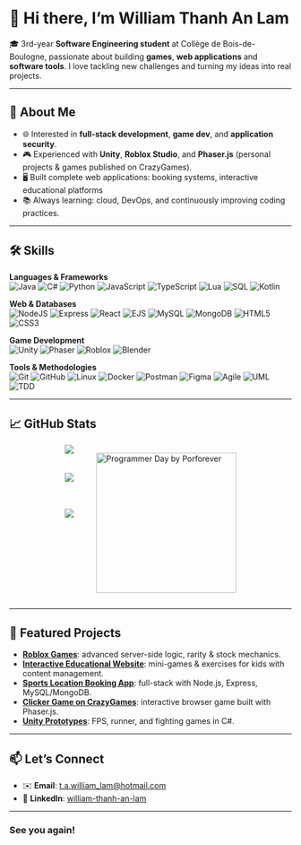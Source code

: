 # 👋 Hi there, I’m William Thanh An Lam

🎓 3rd-year **Software Engineering student** at Collège de Bois-de-Boulogne, passionate about building **games**, **web applications** and **software tools**.
    I love tackling new challenges and turning my ideas into real projects.

---

## 🚀 About Me

* 🌐 Interested in **full-stack development**, **game dev**, and **application security**.
* 🎮 Experienced with **Unity**, **Roblox Studio**, and **Phaser.js** (personal projects & games published on CrazyGames).
* 🖥️ Built complete web applications: booking systems, interactive educational platforms
* 📚 Always learning: cloud, DevOps, and continuously improving coding practices.

---

## 🛠️ Skills  

**Languages & Frameworks**  
![Java](https://img.shields.io/badge/Java-%23ED8B00.svg?style=for-the-badge&logo=openjdk&logoColor=white)
![C#](https://img.shields.io/badge/C%23-%23239120.svg?style=for-the-badge&logo=c-sharp&logoColor=white)
![Python](https://img.shields.io/badge/Python-3776AB.svg?style=for-the-badge&logo=python&logoColor=white)
![JavaScript](https://img.shields.io/badge/JavaScript-F7DF1E.svg?style=for-the-badge&logo=javascript&logoColor=black)
![TypeScript](https://img.shields.io/badge/TypeScript-3178C6.svg?style=for-the-badge&logo=typescript&logoColor=white)
![Lua](https://img.shields.io/badge/Lua-2C2D72.svg?style=for-the-badge&logo=lua&logoColor=white)
![SQL](https://img.shields.io/badge/SQL-003B57.svg?style=for-the-badge&logo=sqlite&logoColor=white)
![Kotlin](https://img.shields.io/badge/Kotlin-0095D5.svg?style=for-the-badge&logo=kotlin&logoColor=white)

**Web & Databases**  
![NodeJS](https://img.shields.io/badge/Node.js-339933.svg?style=for-the-badge&logo=node.js&logoColor=white)
![Express](https://img.shields.io/badge/Express.js-404D59.svg?style=for-the-badge)
![React](https://img.shields.io/badge/React-20232A.svg?style=for-the-badge&logo=react&logoColor=61DAFB)
![EJS](https://img.shields.io/badge/EJS-black?style=for-the-badge)
![MySQL](https://img.shields.io/badge/MySQL-4479A1.svg?style=for-the-badge&logo=mysql&logoColor=white)
![MongoDB](https://img.shields.io/badge/MongoDB-4EA94B.svg?style=for-the-badge&logo=mongodb&logoColor=white)
![HTML5](https://img.shields.io/badge/HTML5-E34F26.svg?style=for-the-badge&logo=html5&logoColor=white)
![CSS3](https://img.shields.io/badge/CSS3-1572B6.svg?style=for-the-badge&logo=css3&logoColor=white)

**Game Development**  
![Unity](https://img.shields.io/badge/Unity-100000.svg?style=for-the-badge&logo=unity&logoColor=white)
![Phaser](https://img.shields.io/badge/Phaser-6F2DA8.svg?style=for-the-badge)
![Roblox](https://img.shields.io/badge/Roblox-D3441F.svg?style=for-the-badge&logo=roblox&logoColor=white)
![Blender](https://img.shields.io/badge/Blender-F5792A.svg?style=for-the-badge&logo=blender&logoColor=white)

**Tools & Methodologies**  
![Git](https://img.shields.io/badge/Git-F05033.svg?style=for-the-badge&logo=git&logoColor=white)
![GitHub](https://img.shields.io/badge/GitHub-181717.svg?style=for-the-badge&logo=github&logoColor=white)
![Linux](https://img.shields.io/badge/Linux-FCC624.svg?style=for-the-badge&logo=linux&logoColor=black)
![Docker](https://img.shields.io/badge/Docker-2496ED.svg?style=for-the-badge&logo=docker&logoColor=white)
![Postman](https://img.shields.io/badge/Postman-FF6C37.svg?style=for-the-badge&logo=postman&logoColor=white)
![Figma](https://img.shields.io/badge/Figma-F24E1E.svg?style=for-the-badge&logo=figma&logoColor=white)
![Agile](https://img.shields.io/badge/Agile-2496ED.svg?style=for-the-badge)
![UML](https://img.shields.io/badge/UML-995DFF.svg?style=for-the-badge)
![TDD](https://img.shields.io/badge/TDD-FFB400.svg?style=for-the-badge)

---

## 📈 GitHub Stats

<div style="display: flex; justify-content: center; align-items: flex-start; gap: 40px;">

  <div style="display: flex; flex-direction: column; gap: 20px;">
    <img
      src="https://github-readme-stats.vercel.app/api?username=PatnaisWilliam&show_icons=true&include_all_commits=true&theme=tokyonight&hide_border=true" />

   <img
      src="https://github-readme-stats.vercel.app/api/top-langs/?username=PatnaisWilliam&layout=donut&theme=tokyonight&hide_border=true&langs_count=5" />

   <img
      src="https://github-readme-streak-stats.herokuapp.com/?user=PatnaisWilliam&theme=tokyonight&hide_border=true" />
  </div>

  <img
    src="https://i.pinimg.com/originals/f0/f0/d9/f0f0d932d6e39c7af5aa305cbd8da735.gif" 
    width="250"
    alt="Programmer Day by Porforever" />

</div>




---

## 🎯 Featured Projects

- **[Roblox Games](#)**: advanced server-side logic, rarity & stock mechanics.
- **[Interactive Educational Website](#)**: mini-games & exercises for kids with content management.
- **[Sports Location Booking App](#)**: full-stack with Node.js, Express, MySQL/MongoDB.
- **[Clicker Game on CrazyGames](#)**: interactive browser game built with Phaser.js.
- **[Unity Prototypes](#)**: FPS, runner, and fighting games in C#.

---

## 📫 Let’s Connect

* ✉️ **Email**: [t.a.william_lam@hotmail.com](mailto:t.a.william_lam@hotmail.com)
* 💼 **LinkedIn**: [william-thanh-an-lam](https://www.linkedin.com/in/william-thanh-an-lam-6212a4304)

---

### See you again!


<!--
**PatnaisWilliam/PatnaisWilliam** is a ✨ _special_ ✨ repository because its `README.md` (this file) appears on your GitHub profile.

Here are some ideas to get you started:

- 🔭 I’m currently working on ...
- 🌱 I’m currently learning ...
- 👯 I’m looking to collaborate on ...
- 🤔 I’m looking for help with ...
- 💬 Ask me about ...
- 📫 How to reach me: ...
- 😄 Pronouns: ...
- ⚡ Fun fact: ...
-->

